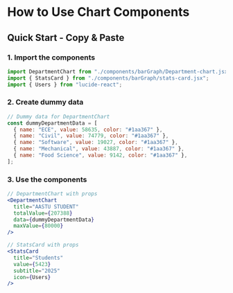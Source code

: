 # How to Use Chart Components

## Quick Start - Copy & Paste

### 1. Import the components

```jsx
import DepartmentChart from "./components/barGraph/Department-chart.jsx";
import { StatsCard } from "./components/barGraph/stats-card.jsx";
import { Users } from "lucide-react";
```

### 2. Create dummy data

```jsx
// Dummy data for DepartmentChart
const dummyDepartmentData = [
  { name: "ECE", value: 58635, color: "#1aa367" },
  { name: "Civil", value: 74779, color: "#1aa367" },
  { name: "Software", value: 19027, color: "#1aa367" },
  { name: "Mechanical", value: 43887, color: "#1aa367" },
  { name: "Food Science", value: 9142, color: "#1aa367" },
];
```

### 3. Use the components

```jsx
// DepartmentChart with props
<DepartmentChart
  title="AASTU STUDENT"
  totalValue={207388}
  data={dummyDepartmentData}
  maxValue={80000}
/>

// StatsCard with props
<StatsCard
  title="Students"
  value={5423}
  subtitle="2025"
  icon={Users}
/>
```
